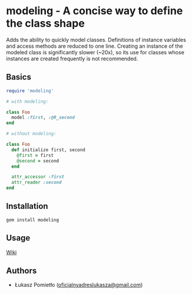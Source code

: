 modeling - A concise way to define the class shape
===

Adds the ability to quickly model classes. Definitions of instance variables and access methods are reduced to one line. 
Creating an instance of the modeled class is significantly slower (~20x), so its use for classes whose instances are created frequently is not recommended.


Basics
---
```RUBY
require 'modeling'

# with modeling:

class Foo
  model :first, :@R_second
end

# without modeling:

class Foo
  def initialize first, second
    @first = first
    @second = second
  end

  attr_accessor :first
  attr_reader :second
end
```

Installation
---
```
gem install modeling
```

Usage
---
[Wiki](https://github.com/lpogic/modeling/blob/main/doc/wiki/README.md)

Authors
---
- Łukasz Pomietło (oficjalnyadreslukasza@gmail.com)
